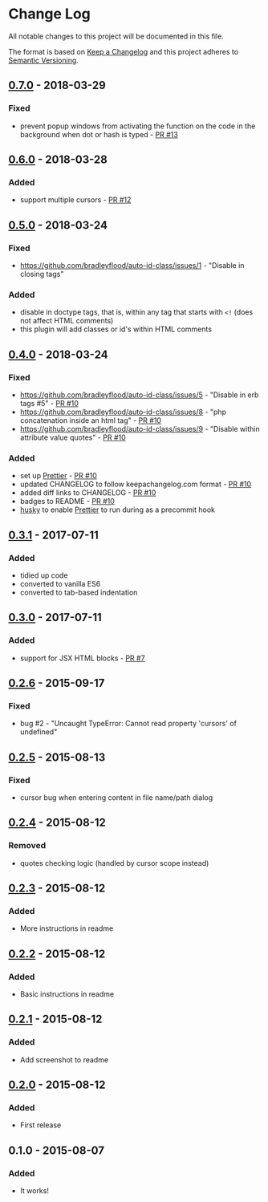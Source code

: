 # Change Log

All notable changes to this project will be documented in this file.

The format is based on [Keep a Changelog](http://keepachangelog.com/)
and this project adheres to [Semantic Versioning](http://semver.org/).

## [0.7.0] - 2018-03-29

### Fixed

* prevent popup windows from activating the function on the code in the background when dot or hash is typed - [PR #13](https://github.com/bradleyflood/auto-id-class/pull/12)

## [0.6.0] - 2018-03-28

### Added

* support multiple cursors - [PR #12](https://github.com/bradleyflood/auto-id-class/pull/12)

## [0.5.0] - 2018-03-24

### Fixed

* https://github.com/bradleyflood/auto-id-class/issues/1 - "Disable in closing tags"

### Added

* disable in doctype tags, that is, within any tag that starts with `<!` (does not affect HTML comments)
* this plugin will add classes or id's within HTML comments

## [0.4.0] - 2018-03-24

### Fixed

* https://github.com/bradleyflood/auto-id-class/issues/5 - "Disable in erb tags #5" - [PR #10](https://github.com/bradleyflood/auto-id-class/pull/10)
* https://github.com/bradleyflood/auto-id-class/issues/8 - "php concatenation inside an html tag" - [PR #10](https://github.com/bradleyflood/auto-id-class/pull/10)
* https://github.com/bradleyflood/auto-id-class/issues/9 - "Disable within attribute value quotes" - [PR #10](https://github.com/bradleyflood/auto-id-class/pull/10)

### Added

* set up [Prettier](https://prettier.io/) - [PR #10](https://github.com/bradleyflood/auto-id-class/pull/10)
* updated CHANGELOG to follow keepachangelog.com format - [PR #10](https://github.com/bradleyflood/auto-id-class/pull/10)
* added diff links to CHANGELOG - [PR #10](https://github.com/bradleyflood/auto-id-class/pull/10)
* badges to README - [PR #10](https://github.com/bradleyflood/auto-id-class/pull/10)
* [husky](https://www.npmjs.com/package/husky) to enable [Prettier](https://prettier.io/) to run during as a precommit hook

## [0.3.1] - 2017-07-11

### Added

* tidied up code
* converted to vanilla ES6
* converted to tab-based indentation

## [0.3.0] - 2017-07-11

### Added

* support for JSX HTML blocks - [PR #7](https://github.com/bradleyflood/auto-id-class/pull/7)

## [0.2.6] - 2015-09-17

### Fixed

* bug #2 - "Uncaught TypeError: Cannot read property 'cursors' of undefined"

## [0.2.5] - 2015-08-13

### Fixed

* cursor bug when entering content in file name/path dialog

## [0.2.4] - 2015-08-12

### Removed

* quotes checking logic (handled by cursor scope instead)

## [0.2.3] - 2015-08-12

### Added

* More instructions in readme

## [0.2.2] - 2015-08-12

### Added

* Basic instructions in readme

## [0.2.1] - 2015-08-12

### Added

* Add screenshot to readme

## [0.2.0] - 2015-08-12

### Added

* First release

## 0.1.0 - 2015-08-07

### Added

* It works!

[0.7.0]: https://github.com/bradleyflood/auto-id-class/compare/v0.6.0...v0.7.0
[0.6.0]: https://github.com/bradleyflood/auto-id-class/compare/v0.5.0...v0.6.0
[0.5.0]: https://github.com/bradleyflood/auto-id-class/compare/v0.4.0...v0.5.0
[0.4.0]: https://github.com/bradleyflood/auto-id-class/compare/v0.3.1...v0.4.0
[0.3.1]: https://github.com/bradleyflood/auto-id-class/compare/v0.3.0...v0.3.1
[0.3.0]: https://github.com/bradleyflood/auto-id-class/compare/v0.2.6...v0.3.0
[0.2.6]: https://github.com/bradleyflood/auto-id-class/compare/v0.2.5...v0.2.6
[0.2.5]: https://github.com/bradleyflood/auto-id-class/compare/v0.2.4...v0.2.5
[0.2.4]: https://github.com/bradleyflood/auto-id-class/compare/v0.2.3...v0.2.4
[0.2.3]: https://github.com/bradleyflood/auto-id-class/compare/v0.2.2...v0.2.3
[0.2.2]: https://github.com/bradleyflood/auto-id-class/compare/v0.2.1...v0.2.2
[0.2.1]: https://github.com/bradleyflood/auto-id-class/compare/v0.2.0...v0.2.1
[0.2.0]: https://github.com/bradleyflood/auto-id-class/compare/v0.1.0...v0.2.0
